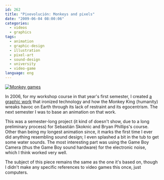 ```yaml
---
id: 262
title: "Pixevolución: Monkeys and pixels"
date: "2009-06-04 08:00:06"
categories:
  - videos
  - graphics
tags:
  - animation
  - graphic-design
  - illustration
  - pixel-art
  - sound-design
  - university
  - video-game
language: eng
---
```


[![Monkey games](/files/2009/06-pixevolucion-monkeys-and-pixels/monkeygames.jpg "Monkey games")](//piclog.agj.cl/index.php?showimage=49)

In 2006, for my workshop course in that year's first semester, I created [a graphic work](//piclog.agj.cl/index.php?showimage=49) that ironized technology and how the Monkey King (humanity) wreaks havoc on Earth through its lack of restraint and its egocentrism. The next semester I was to base an animation on that work.

<video-embed service="vimeo" id="1259501" width="500" height="357" />

This was a semester-long project (it kind of doesn't show, due to a long preliminary process) for Sebastián Skoknic and Bryan Phillips's course. Other than being my longest animation since, it marks the first time I ever did anything resembling sound design; I even splashed a bit in the tub to get some water sounds. The most interesting part was using the Game Boy Camera (thus the Game Boy sound hardware) for the electronic noise, which I think worked very well.

The subject of this piece remains the same as the one it's based on, though I didn't make any specific references to video games this once, just computers.
